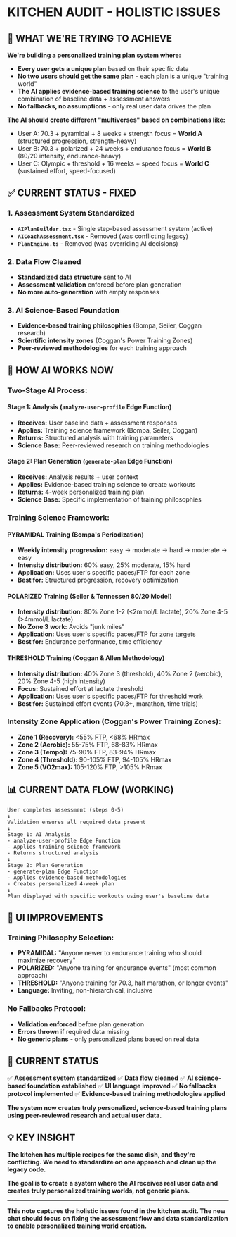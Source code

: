 # KITCHEN AUDIT - HOLISTIC ISSUES

## 🎯 WHAT WE'RE TRYING TO ACHIEVE

**We're building a personalized training plan system where:**
- **Every user gets a unique plan** based on their specific data
- **No two users should get the same plan** - each plan is a unique "training world"
- **The AI applies evidence-based training science** to the user's unique combination of baseline data + assessment answers
- **No fallbacks, no assumptions** - only real user data drives the plan

**The AI should create different "multiverses" based on combinations like:**
- User A: 70.3 + pyramidal + 8 weeks + strength focus = **World A** (structured progression, strength-heavy)
- User B: 70.3 + polarized + 24 weeks + endurance focus = **World B** (80/20 intensity, endurance-heavy)
- User C: Olympic + threshold + 16 weeks + speed focus = **World C** (sustained effort, speed-focused)

## ✅ CURRENT STATUS - FIXED

### **1. Assessment System Standardized**
- **`AIPlanBuilder.tsx`** - Single step-based assessment system (active)
- **`AICoachAssessment.tsx`** - Removed (was conflicting legacy)
- **`PlanEngine.ts`** - Removed (was overriding AI decisions)

### **2. Data Flow Cleaned**
- **Standardized data structure** sent to AI
- **Assessment validation** enforced before plan generation
- **No more auto-generation** with empty responses

### **3. AI Science-Based Foundation**
- **Evidence-based training philosophies** (Bompa, Seiler, Coggan research)
- **Scientific intensity zones** (Coggan's Power Training Zones)
- **Peer-reviewed methodologies** for each training approach

## 🧠 HOW AI WORKS NOW

### **Two-Stage AI Process:**

#### **Stage 1: Analysis (`analyze-user-profile` Edge Function)**
- **Receives:** User baseline data + assessment responses
- **Applies:** Training science framework (Bompa, Seiler, Coggan)
- **Returns:** Structured analysis with training parameters
- **Science Base:** Peer-reviewed research on training methodologies

#### **Stage 2: Plan Generation (`generate-plan` Edge Function)**
- **Receives:** Analysis results + user context
- **Applies:** Evidence-based training science to create workouts
- **Returns:** 4-week personalized training plan
- **Science Base:** Specific implementation of training philosophies

### **Training Science Framework:**

#### **PYRAMIDAL Training (Bompa's Periodization)**
- **Weekly intensity progression:** easy → moderate → hard → moderate → easy
- **Intensity distribution:** 60% easy, 25% moderate, 15% hard
- **Application:** Uses user's specific paces/FTP for each zone
- **Best for:** Structured progression, recovery optimization

#### **POLARIZED Training (Seiler & Tønnessen 80/20 Model)**
- **Intensity distribution:** 80% Zone 1-2 (<2mmol/L lactate), 20% Zone 4-5 (>4mmol/L lactate)
- **No Zone 3 work:** Avoids "junk miles"
- **Application:** Uses user's specific paces/FTP for zone targets
- **Best for:** Endurance performance, time efficiency

#### **THRESHOLD Training (Coggan & Allen Methodology)**
- **Intensity distribution:** 40% Zone 3 (threshold), 40% Zone 2 (aerobic), 20% Zone 4-5 (high intensity)
- **Focus:** Sustained effort at lactate threshold
- **Application:** Uses user's specific paces/FTP for threshold work
- **Best for:** Sustained effort events (70.3+, marathon, time trials)

### **Intensity Zone Application (Coggan's Power Training Zones):**
- **Zone 1 (Recovery):** <55% FTP, <68% HRmax
- **Zone 2 (Aerobic):** 55-75% FTP, 68-83% HRmax
- **Zone 3 (Tempo):** 75-90% FTP, 83-94% HRmax
- **Zone 4 (Threshold):** 90-105% FTP, 94-105% HRmax
- **Zone 5 (VO2max):** 105-120% FTP, >105% HRmax

## 📊 CURRENT DATA FLOW (WORKING)

```
User completes assessment (steps 0-5)
↓
Validation ensures all required data present
↓
Stage 1: AI Analysis
- analyze-user-profile Edge Function
- Applies training science framework
- Returns structured analysis
↓
Stage 2: Plan Generation
- generate-plan Edge Function
- Applies evidence-based methodologies
- Creates personalized 4-week plan
↓
Plan displayed with specific workouts using user's baseline data
```

## 🎯 UI IMPROVEMENTS

### **Training Philosophy Selection:**
- **PYRAMIDAL:** "Anyone newer to endurance training who should maximize recovery"
- **POLARIZED:** "Anyone training for endurance events" (most common approach)
- **THRESHOLD:** "Anyone training for 70.3, half marathon, or longer events"
- **Language:** Inviting, non-hierarchical, inclusive

### **No Fallbacks Protocol:**
- **Validation enforced** before plan generation
- **Errors thrown** if required data missing
- **No generic plans** - only personalized plans based on real data

## 🚀 CURRENT STATUS

✅ **Assessment system standardized**
✅ **Data flow cleaned**
✅ **AI science-based foundation established**
✅ **UI language improved**
✅ **No fallbacks protocol implemented**
✅ **Evidence-based training methodologies applied**

**The system now creates truly personalized, science-based training plans using peer-reviewed research and actual user data.**

## 💡 KEY INSIGHT
**The kitchen has multiple recipes for the same dish, and they're conflicting. We need to standardize on one approach and clean up the legacy code.**

**The goal is to create a system where the AI receives real user data and creates truly personalized training worlds, not generic plans.**

---

**This note captures the holistic issues found in the kitchen audit. The new chat should focus on fixing the assessment flow and data standardization to enable personalized training world creation.** 